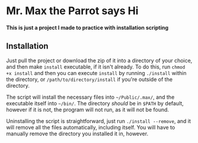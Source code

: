 # Mr. Max the Parrot says Hi

#### This is just a project I made to practice with installation scripting

## Installation
Just pull the project or download the zip of it into a directory of your choice, 
and then make `install` executable, if it isn't already. To do this, run
`chmod +x install` and then you can execute `install` by running
`./install` within the directory, or `/path/to/directory/install` if you're
outside of the directory. 

The script will install the necessary files into `~/Public/.max/`, and the executable
itself into `~/bin/`. The directory *should* be in `$PATH` by default, however if it
is not, the program will not run, as it will not be found. 

Uninstalling the script is straightforward, just run `./install --remove`, and it 
will remove all the files automatically, including itself. You will have to 
manually remove the directory you installed it in, however.

